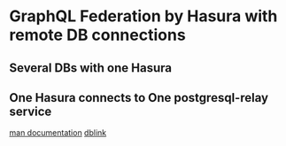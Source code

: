 # GraphQL Federation by Hasura with remote DB connections #

## Several DBs with one Hasura ##


## One Hasura connects to One postgresql-relay service ##

[man documentation](https://linux.die.net/man/8/postgresql-relay)
[dblink](https://www.postgresql.org/docs/current/dblink.html)
